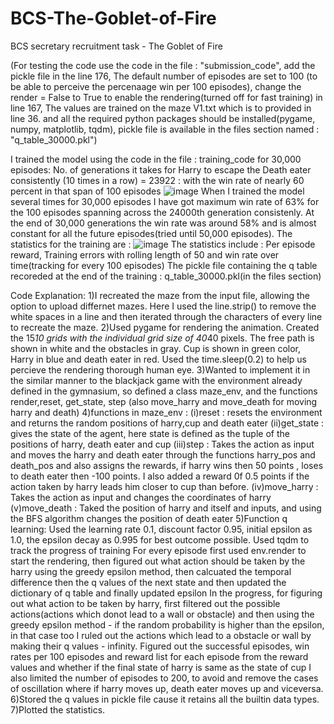 # BCS-The-Goblet-of-Fire
BCS secretary recruitment task - The Goblet of Fire

(For testing the code use the code in the file : "submission_code", add the pickle file in the line 176, The default number of episodes are set to 100 (to be able to perceive the percenaage win per 100 episodes), change the render = False to True to enable the rendering(turned off for fast training) in line 167, The values are trained on the maze V1.txt which is to provided in line 36. and all the required python packages should be installed(pygame, numpy, matplotlib, tqdm), pickle file is available in the files section named : "q_table_30000.pkl")

I trained the model using the code in the file : training_code for 30,000 episodes:
No. of generations it takes for Harry to escape the Death eater consistently (10 times in a row) = 23922 : with the win rate of nearly 60 percent in that span of 100 episodes
![image](https://github.com/user-attachments/assets/e778bbcb-84f1-4281-906d-2bc197a33030)
When I trained the model several times for 30,000 episodes I have got maximum win rate of 63% for the 100 episodes spanning across the 24000th generation consistenly.
At the end of 30,000 generations the win rate was around 58% and is almost constant for all the future episodes(tried until 50,000 episodes).
The statistics for the training are : ![image](https://github.com/user-attachments/assets/5f8a9af3-bda3-46c5-a7ff-93a5de5ea865)
The statistics include : Per episode reward, Training errors with rolling length of 50 and win rate over time(tracking for every 100 episodes)
The pickle file containing the q table recoreded at the end of the training : q_table_30000.pkl(in the files section)

Code Explanation:
1)I recreated the maze from the input file, allowing the option to upload differnet mazes. Here I used the line.strip() to remove the white spaces in a line and then iterated through the characters of every line to recreate the maze.
2)Used pygame for rendering the animation. Created the 15*10 grids with the individual grid size of 40*40 pixels. The free path is shown in white and the obstacles in gray. Cup is shown in green color, Harry in blue and death eater in red. Used the time.sleep(0.2) to help us percieve the rendering thorough human eye.
3)Wanted to implement it in the similar manner to the blackjack game with the environment already defined in the gymnasium, so defined a class maze_env, and the functions render,reset, get_state, step (also move_harry and move_death for moving harry and death)
4)functions in maze_env : (i)reset : resets the environment and returns the random positions of harry,cup and death eater
                          (ii)get_state : gives the state of the agent, here state is defined as the tuple of the positions of harry, death eater and cup
                          (iii)step : Takes the action as input and moves the harry and death eater through the functions harry_pos and death_pos and also assigns the rewards, if harry wins then 50 points , loses to death eater then -100 points. I also added a reward 0f 0.5 points if the action taken by harry leads him closer to cup than before.
                          (iv)move_harry : Takes the action as input and changes the coordinates of harry
                          (v)move_death : Taked the position of harry and itself and inputs, and using the BFS algorithm changes the position of death eater
5)Function q learning:
  Used the learning rate 0.1, discount factor 0.95, initial epsilon as 1.0, the epsilon decay as 0.995 for best outcome possible.
  Used tqdm to track the progress of training 
  For every episode first used env.render to start the rendering, then figured out what action should be taken by the harry using the greedy epsilon method, then calcuated the temporal difference then the q values of the next state and then updated the dictionary of q table and finally updated epsilon
  In the progress, for figuring out what action to be taken by harry, first filtered out the possible actions(actions which donot lead to a wall or obstacle) and then using the greedy epsilon method - if the random probability is higher than the epsilon, in that case too I ruled out the actions which lead to a obstacle or wall by making their q values - infinity.
  Figured out the successful episodes, win rates per 100 episodes and reward list for each episode from the reward values and whether if the final state of harry is same as the state of cup
  I also limited the number of episodes to 200, to avoid and remove the cases of oscillation where if harry moves up, death eater moves up and viceversa.
6)Stored the q values in pickle file cause it retains all the builtin data types.
7)Plotted the statistics.
